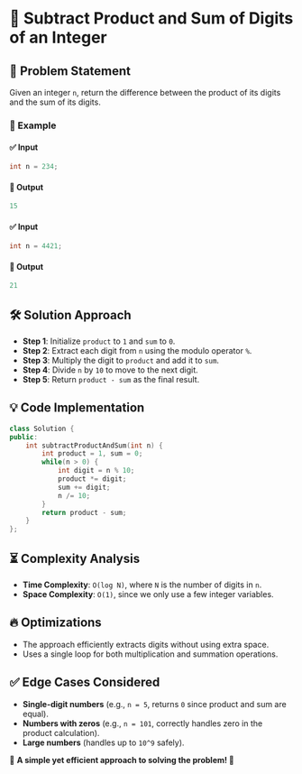 # 🔢 Subtract Product and Sum of Digits of an Integer

## 📌 Problem Statement
Given an integer `n`, return the difference between the product of its digits and the sum of its digits.

### 🔹 Example
#### ✅ Input
```cpp
int n = 234;
```
#### 🎯 Output
```cpp
15
```
#### ✅ Input
```cpp
int n = 4421;
```
#### 🎯 Output
```cpp
21
```

## 🛠️ Solution Approach
- **Step 1**: Initialize `product` to `1` and `sum` to `0`.
- **Step 2**: Extract each digit from `n` using the modulo operator `%`.
- **Step 3**: Multiply the digit to `product` and add it to `sum`.
- **Step 4**: Divide `n` by `10` to move to the next digit.
- **Step 5**: Return `product - sum` as the final result.

## 💡 Code Implementation
```cpp
class Solution {
public:
    int subtractProductAndSum(int n) {
        int product = 1, sum = 0;
        while(n > 0) {
            int digit = n % 10;
            product *= digit;
            sum += digit;
            n /= 10;
        }
        return product - sum;
    }
};
```

## ⏳ Complexity Analysis
- **Time Complexity**: `O(log N)`, where `N` is the number of digits in `n`.
- **Space Complexity**: `O(1)`, since we only use a few integer variables.

## 🔥 Optimizations
- The approach efficiently extracts digits without using extra space.
- Uses a single loop for both multiplication and summation operations.

## ✅ Edge Cases Considered
- **Single-digit numbers** (e.g., `n = 5`, returns `0` since product and sum are equal).
- **Numbers with zeros** (e.g., `n = 101`, correctly handles zero in the product calculation).
- **Large numbers** (handles up to `10^9` safely).

🎯 **A simple yet efficient approach to solving the problem! 🚀**

